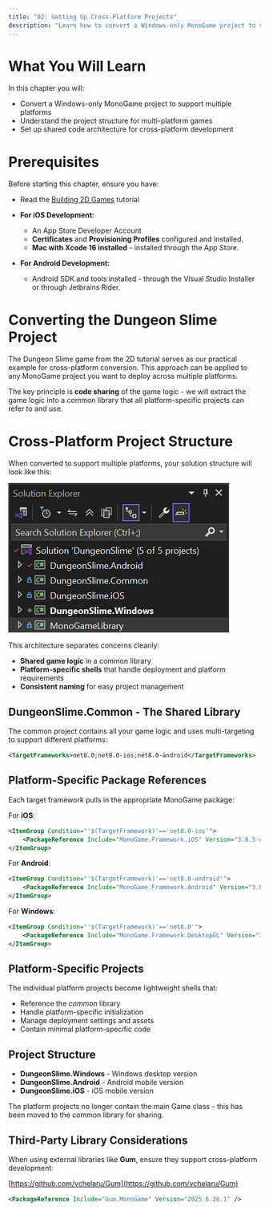 ```yaml
---
title: "02: Setting Up Cross-Platform Projects"
description: "Learn how to convert a Windows-only MonoGame project to support iOS and Android platforms, creating a unified codebase for multi-platform deployment."
---
```


# What You Will Learn

In this chapter you will:
- Convert a Windows-only MonoGame project to support multiple platforms
- Understand the project structure for multi-platform games
- Set up shared code architecture for cross-platform development

# Prerequisites

Before starting this chapter, ensure you have:

- Read the [Building 2D Games](../../../building_2d_games) tutorial

- **For iOS Development:**
  - An App Store Developer Account
  - **Certificates** and **Provisioning Profiles** configured and installed.
  - **Mac with Xcode 16 installed** - installed through the App Store.
- **For Android Development:**
  - Android SDK and tools installed - through the Visual Studio Installer or through Jetbrains Rider.

# Converting the Dungeon Slime Project

The Dungeon Slime game from the 2D tutorial serves as our practical example for cross-platform conversion. This approach can be applied to any MonoGame project you want to deploy across multiple platforms.

The key principle is **code sharing** of the game logic - we will extract the game logic into a common library that all platform-specific projects can refer to and use.

# Cross-Platform Project Structure

When converted to support multiple platforms, your solution structure will look like this:

![Cross Platform Projects](images/crossplatform_projects.png)

This architecture separates concerns cleanly:
- **Shared game logic** in a common library
- **Platform-specific shells** that handle deployment and platform requirements
- **Consistent naming** for easy project management

## DungeonSlime.Common - The Shared Library

The common project contains all your game logic and uses multi-targeting to support different platforms:

```xml
<TargetFrameworks>net8.0;net8.0-ios;net8.0-android</TargetFrameworks>
```

## Platform-Specific Package References

Each target framework pulls in the appropriate MonoGame package:

For **iOS**:
```xml
<ItemGroup Condition="'$(TargetFramework)'=='net8.0-ios'">
    <PackageReference Include="MonoGame.Framework.iOS" Version="3.8.5-develop.6" />
</ItemGroup>
```

For **Android**:

```xml
<ItemGroup Condition="'$(TargetFramework)'=='net8.0-android'">
    <PackageReference Include="MonoGame.Framework.Android" Version="3.8.5-develop.6" />
</ItemGroup>
```

For **Windows**:

```xml
<ItemGroup Condition="'$(TargetFramework)'=='net8.0'">
    <PackageReference Include="MonoGame.Framework.DesktopGL" Version="3.8.5-develop.6" />
</ItemGroup>
```

## Platform-Specific Projects

The individual platform projects become lightweight shells that:

- Reference the _common_ library
- Handle platform-specific initialization
- Manage deployment settings and assets
- Contain minimal platform-specific code

## Project Structure

- **DungeonSlime.Windows** - Windows desktop version
- **DungeonSlime.Android** - Android mobile version
- **DungeonSlime.iOS** - iOS mobile version

The platform projects no longer contain the main Game class - this has been moved to the common library for sharing.

## Third-Party Library Considerations

When using external libraries like **Gum**, ensure they support cross-platform development:

[https://github.com/vchelaru/Gum](https://github.com/vchelaru/Gum)

```xml
<PackageReference Include="Gum.MonoGame" Version="2025.6.26.1" />
```
